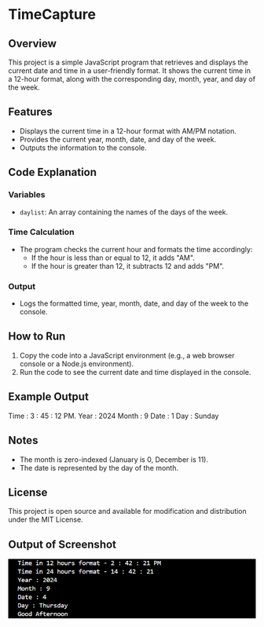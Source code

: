 # TimeCapture

## Overview

This project is a simple JavaScript program that retrieves and displays the current date and time in a user-friendly format. It shows the current time in a 12-hour format, along with the corresponding day, month, year, and day of the week.

## Features

- Displays the current time in a 12-hour format with AM/PM notation.
- Provides the current year, month, date, and day of the week.
- Outputs the information to the console.

## Code Explanation

### Variables

- `daylist`: An array containing the names of the days of the week.
  
### Time Calculation

- The program checks the current hour and formats the time accordingly:
  - If the hour is less than or equal to 12, it adds "AM".
  - If the hour is greater than 12, it subtracts 12 and adds "PM".

### Output

- Logs the formatted time, year, month, date, and day of the week to the console.

## How to Run

1. Copy the code into a JavaScript environment (e.g., a web browser console or a Node.js environment).
2. Run the code to see the current date and time displayed in the console.

## Example Output

Time : 3 : 45 : 12 PM. Year : 2024 Month : 9 Date : 1 Day : Sunday

## Notes

- The month is zero-indexed (January is 0, December is 11).
- The date is represented by the day of the month.

## License

This project is open source and available for modification and distribution under the MIT License.

## Output of Screenshot
![image alt](https://github.com/SnehalPatil2001/TimeCapture/blob/06b5d3b95eb099afcc026666e41ece2a047f4324/Output_Screenshot.png)
